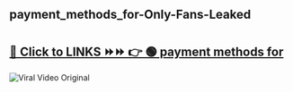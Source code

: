 
 ## payment_methods_for-Only-Fans-Leaked

# <h2><a href="https://clipsfans.com/payment_methods_for&ref=git">🔗 Click to LINKS ⏩⏩ 👉 🟢 payment methods for </a></h2>

<a href="https://clipsfans.com/payment_methods_for&ref=git" rel="nofollow" data-target="animated-image.originalLink"><img src="https://i.ibb.co.com/xMMVF88/686577567.gif" alt="Viral Video Original" style="max-width: 100%; display: inline-block;" data-target="animated-image.originalImage"></a>
